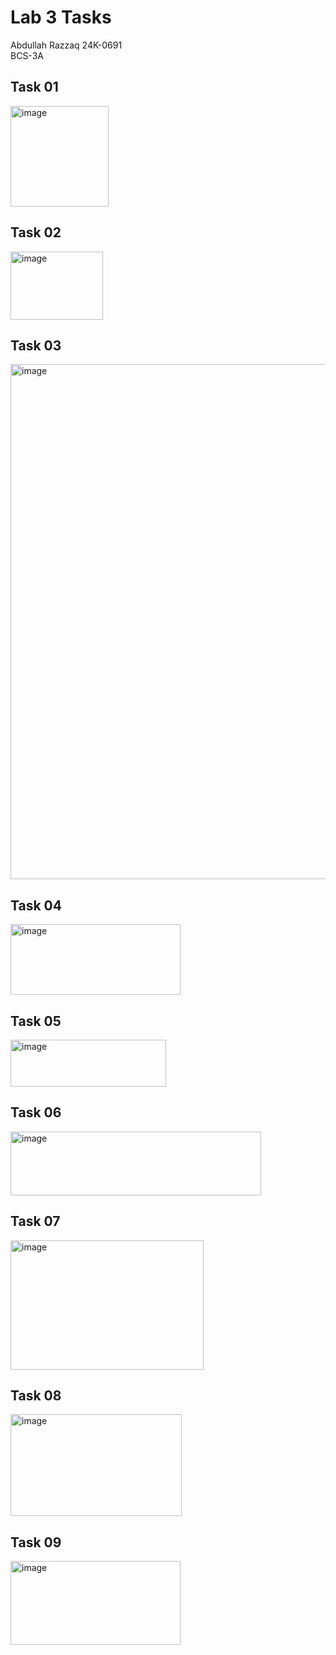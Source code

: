 # Lab 3 Tasks
Abdullah Razzaq 
24K-0691  
BCS-3A  

## Task 01 
<img width="157" height="161" alt="image" src="https://github.com/user-attachments/assets/129ea7e4-c5c2-48a0-8624-291140935d6b" />

## Task 02
<img width="148" height="109" alt="image" src="https://github.com/user-attachments/assets/496339dc-0000-4536-9220-0a5226ec1f4c" />

## Task 03
<img width="540" height="824" alt="image" src="https://github.com/user-attachments/assets/cf240981-fe59-40a2-aed5-ccdd789f225d" />

## Task 04
<img width="272" height="113" alt="image" src="https://github.com/user-attachments/assets/4978edc6-a287-467d-9fbf-0e5fb88edf86" />

## Task 05
<img width="249" height="75" alt="image" src="https://github.com/user-attachments/assets/100a7dcd-e6d5-43d2-a26b-1face7db67d0" />

## Task 06
<img width="401" height="102" alt="image" src="https://github.com/user-attachments/assets/e971afd1-10be-4ba4-95c5-c47950fe1b74" />

## Task 07
<img width="309" height="207" alt="image" src="https://github.com/user-attachments/assets/138d4050-148c-44c5-8bfb-f3da9c4d24a4" />

## Task 08
<img width="274" height="163" alt="image" src="https://github.com/user-attachments/assets/5a91b4cf-ac10-4101-b55d-d5dd658a01ac" />

## Task 09
<img width="272" height="134" alt="image" src="https://github.com/user-attachments/assets/2662a36a-c00c-4592-a360-552e7f91675b" />
